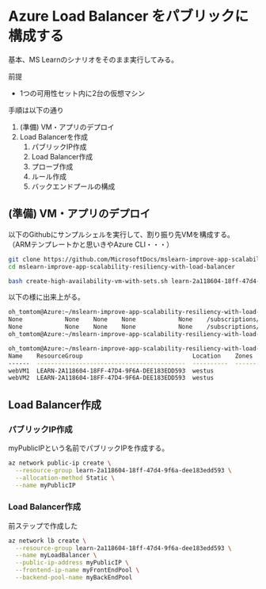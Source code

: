 # Azure Load Balancer をパブリックに構成する

基本、MS Learnのシナリオをそのまま実行してみる。

前提
- 1つの可用性セット内に2台の仮想マシン

手順は以下の通り

1. (準備) VM・アプリのデプロイ
1. Load Balancerを作成
   1. パブリックIP作成
   2. Load Balancer作成
   3. プローブ作成
   4. ルール作成
   5. バックエンドプールの構成

##  (準備) VM・アプリのデプロイ

以下のGithubにサンプルシェルを実行して、割り振り先VMを構成する。
（ARMテンプレートかと思いきやAzure CLI・・・）

```sh
git clone https://github.com/MicrosoftDocs/mslearn-improve-app-scalability-resiliency-with-load-balancer.git
cd mslearn-improve-app-scalability-resiliency-with-load-balancer

bash create-high-availability-vm-with-sets.sh learn-2a118604-18ff-47d4-9f6a-dee183edd593
```

以下の様に出来上がる。

```sh
oh_tomtom@Azure:~/mslearn-improve-app-scalability-resiliency-with-load-balancer$ az vm list --output tsv
None            None    None    None            None    /subscriptions/6fed9ee8-9478-4abb-9141-f53f6943f1e6/resourceGroups/LEARN-2A118604-18FF-47D4-9F6A-DEE183EDD593/providers/Microsoft.Compute/virtualMachines/webVM1      None    None    None    westus  webVM1       None     None    Succeeded       None    LEARN-2A118604-18FF-47D4-9F6A-DEE183EDD593      None                    Microsoft.Compute/virtualMachines     None    055dd782-82ed-44da-9ad3-a6f3c4fd4f2f    None
None            None    None    None            None    /subscriptions/6fed9ee8-9478-4abb-9141-f53f6943f1e6/resourceGroups/LEARN-2A118604-18FF-47D4-9F6A-DEE183EDD593/providers/Microsoft.Compute/virtualMachines/webVM2      None    None    None    westus  webVM2       None     None    Succeeded       None    LEARN-2A118604-18FF-47D4-9F6A-DEE183EDD593      None                    Microsoft.Compute/virtualMachines     None    d00964b5-1e00-48fc-bcb6-e9dd5202c208    None
oh_tomtom@Azure:~/mslearn-improve-app-scalability-resiliency-with-load-balancer$

oh_tomtom@Azure:~/mslearn-improve-app-scalability-resiliency-with-load-balancer$ az vm list --output table
Name    ResourceGroup                               Location    Zones
------  ------------------------------------------  ----------  -------
webVM1  LEARN-2A118604-18FF-47D4-9F6A-DEE183EDD593  westus
webVM2  LEARN-2A118604-18FF-47D4-9F6A-DEE183EDD593  westus
```

## Load Balancer作成

### パブリックIP作成

myPublicIPという名前でパブリックIPを作成する。

```sh
az network public-ip create \
  --resource-group learn-2a118604-18ff-47d4-9f6a-dee183edd593 \
  --allocation-method Static \
  --name myPublicIP
```

### Load Balancer作成

前ステップで作成した

```sh
az network lb create \
  --resource-group learn-2a118604-18ff-47d4-9f6a-dee183edd593 \
  --name myLoadBalancer \
  --public-ip-address myPublicIP \
  --frontend-ip-name myFrontEndPool \
  --backend-pool-name myBackEndPool
```